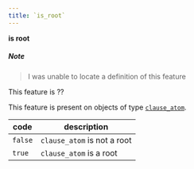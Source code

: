 ```yaml
---
title: `is_root`
---
```


**is root**


##### Note
> I was unable to locate a definition of this feature

This feature is ??

This feature is present on objects of type
[`clause_atom`](otype.md).

code|description
---|---
`false`|`clause_atom` is not a root
`true` |`clause_atom` is a root
